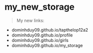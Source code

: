 # my_new_storage

> My new links: 
- dominhduy09.github.io/tapthelop12a2
- dominhduy09.github.io/profile
- dominhduy09.github.io/girls
- dominhduy09.github.io/my_storage
